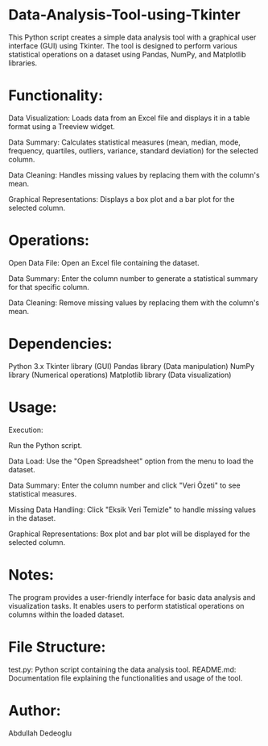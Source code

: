 # Data-Analysis-Tool-using-Tkinter
This Python script creates a simple data analysis tool with a graphical user interface (GUI) using Tkinter. The tool is designed to perform various statistical operations on a dataset using Pandas, NumPy, and Matplotlib libraries.

# Functionality:
Data Visualization:
Loads data from an Excel file and displays it in a table format using a Treeview widget.

Data Summary:
Calculates statistical measures (mean, median, mode, frequency, quartiles, outliers, variance, standard deviation) for the selected 
column.

Data Cleaning:
Handles missing values by replacing them with the column's mean.

Graphical Representations:
Displays a box plot and a bar plot for the selected column.
# Operations:

Open Data File:
Open an Excel file containing the dataset.

Data Summary:
Enter the column number to generate a statistical summary for that specific column.

Data Cleaning:
Remove missing values by replacing them with the column's mean.

# Dependencies:
Python 3.x
Tkinter library (GUI)
Pandas library (Data manipulation)
NumPy library (Numerical operations)
Matplotlib library (Data visualization)

# Usage:

Execution:

Run the Python script.

Data Load:
Use the "Open Spreadsheet" option from the menu to load the dataset.

Data Summary:
Enter the column number and click "Veri Özeti" to see statistical measures.

Missing Data Handling:
Click "Eksik Veri Temizle" to handle missing values in the dataset.

Graphical Representations:
Box plot and bar plot will be displayed for the selected column.

# Notes:
The program provides a user-friendly interface for basic data analysis and visualization tasks.
It enables users to perform statistical operations on columns within the loaded dataset.

# File Structure:
test.py: Python script containing the data analysis tool.
README.md: Documentation file explaining the functionalities and usage of the tool.

# Author:
Abdullah Dedeoglu
